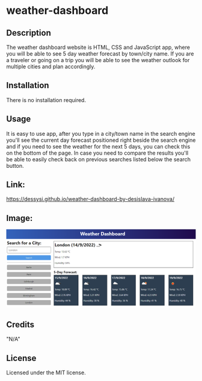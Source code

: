 # weather-dashboard

## Description

The weather dashboard website is HTML, CSS and JavaScript app, where you will be able to see 5 day weather forecast by town/city name. If you are a traveler or going on a trip you will be able to see the weather outlook for multiple cities and plan accordingly.

## Installation

There is no installation required.

## Usage

It is easy to use app, after you type in a city/town name in the search engine you'll see the current day forecast positioned right beside the search engine and if you need to see the weather for the next 5 days, you can check this on the bottom of the page. In case you need to compare the results you'll be able to easily check back on previous searches listed below the search button.

## Link:
https://dessysi.github.io/weather-dashboard-by-desislava-ivanova/

## Image:
![alt text](assets/img/weather-dashboard-img.png)

## Credits

"N/A"

## License

Licensed under the MIT license.
